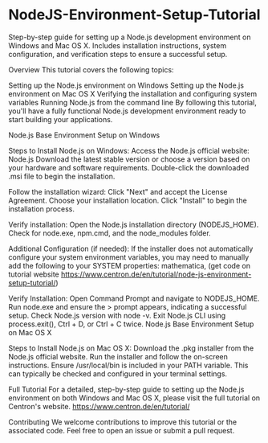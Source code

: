 # NodeJS-Environment-Setup-Tutorial
Step-by-step guide for setting up a Node.js development environment on Windows and Mac OS X. Includes installation instructions, system configuration, and verification steps to ensure a successful setup.


Overview
This tutorial covers the following topics:

Setting up the Node.js environment on Windows
Setting up the Node.js environment on Mac OS X
Verifying the installation and configuring system variables
Running Node.js from the command line
By following this tutorial, you'll have a fully functional Node.js development environment ready to start building your applications.

Node.js Base Environment Setup on Windows

Steps to Install Node.js on Windows:
Access the Node.js official website: Node.js
Download the latest stable version or choose a version based on your hardware and software requirements.
Double-click the downloaded .msi file to begin the installation.

Follow the installation wizard:
Click "Next" and accept the License Agreement.
Choose your installation location.
Click "Install" to begin the installation process.

Verify installation:
Open the Node.js installation directory (NODEJS_HOME).
Check for node.exe, npm.cmd, and the node_modules folder.

Additional Configuration (if needed):
If the installer does not automatically configure your system environment variables, you may need to manually add the following to your SYSTEM properties:
mathematica, (get code on tutorial website https://www.centron.de/en/tutorial/node-js-environment-setup-tutorial/)


Verify Installation:
Open Command Prompt and navigate to NODEJS_HOME.
Run node.exe and ensure the > prompt appears, indicating a successful setup.
Check Node.js version with node -v.
Exit Node.js CLI using process.exit(), Ctrl + D, or Ctrl + C twice.
Node.js Base Environment Setup on Mac OS X

Steps to Install Node.js on Mac OS X:
Download the .pkg installer from the Node.js official website.
Run the installer and follow the on-screen instructions.
Ensure /usr/local/bin is included in your PATH variable.
This can typically be checked and configured in your terminal settings.

Full Tutorial
For a detailed, step-by-step guide to setting up the Node.js environment on both Windows and Mac OS X, please visit the full tutorial on Centron's website. https://www.centron.de/en/tutorial/

Contributing
We welcome contributions to improve this tutorial or the associated code. Feel free to open an issue or submit a pull request.
